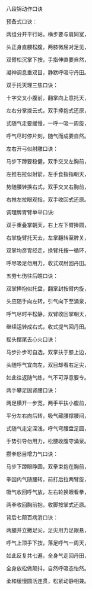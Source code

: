 八段锦动作口诀

预备式口诀：

两组分开平行站，横步要与肩同宽，

头正身直腰松腹，两膝微屈对足见，

双臂松沉掌下按，手指伸直要自然，

凝神调息垂双目，静默呼吸守丹田。

双手托天理三焦口诀：

十字交叉小腹前，翻掌向上意托天，

左右分掌拨云式，双手捧抱式还原，

式随气走要缓慢，一呼一吸一周旋，

呼气尽时停片刻，随气而成要自然。

左右开弓似射雕口诀：

马步下蹲要稳健，双手交叉左胸前，

左推右拉似射箭，左手食指指朝天，

势随腰转换右式，双手交叉右胸前，

右推左拉眼观指，双手收回式还原。

调理脾胃臂单举口诀:

双手重叠掌朝天，右上左下臂捧圆，

右掌旋臂托天去，左掌翻转至脾关，

双掌均彦胃经走，换臂托按一循环，

呼尽吸足勿用力，收式双肘回丹田。

五劳七伤往后瞧口诀：

双掌捧抱似托盘，翻掌封按臂内旋，

头应随手向左转，引气向下至涌泉，

呼气尽时平松静，双臂收回掌朝天，

继续运转成右式，收式提气回丹田。

摇头摆尾去心火口诀：

马步扑步可自选，双掌扶于膝上边，

头随呼气宜向左，双目却看右足尖，

如此往返随气练，气不可浮意要专。

两手攀足固肾腰口诀：

两足横开一步宽，两手平扶小腹前，

平分左右向后转，吸气藏腰撑腰间，

式随气走定深浅，呼气弯腰盘足圆，

手势引导勿用力，松腰收腹守涌泉。

攒拳怒目增力气口诀：

马步下蹲眼睁圆，双拳束抱在胸前，

拳因内气随腰转，前打后拉两臂旋，

吸气收回呼气放，左右轮换眼看拳，

两拳收回胸前抱，收脚按掌式还原。

背后七颠百病消口诀：

两腿并立撇足尖，足尖用力足跟悬，

呼气上顶手下按，落足呼气一周天，

如此反复共七遍，全身气走回丹田，

全身放松做颠抖，自然呼吸态怡然。

柔和缓慢圆活连贯，松紧动静相兼。

